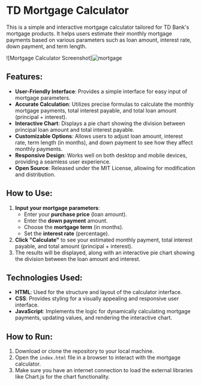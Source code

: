 # TD Mortgage Calculator

This is a simple and interactive mortgage calculator tailored for TD Bank's mortgage products. It helps users estimate their monthly mortgage payments based on various parameters such as loan amount, interest rate, down payment, and term length.

![Mortgage Calculator Screenshot]![mortgage](https://github.com/user-attachments/assets/f55cb1e3-5607-4510-84b1-46bc3e1f02c9)


## Features:
- **User-Friendly Interface**: Provides a simple interface for easy input of mortgage parameters.
- **Accurate Calculation**: Utilizes precise formulas to calculate the monthly mortgage payments, total interest payable, and total loan amount (principal + interest).
- **Interactive Chart**: Displays a pie chart showing the division between principal loan amount and total interest payable.
- **Customizable Options**: Allows users to adjust loan amount, interest rate, term length (in months), and down payment to see how they affect monthly payments.
- **Responsive Design**: Works well on both desktop and mobile devices, providing a seamless user experience.
- **Open Source**: Released under the MIT License, allowing for modification and distribution.

## How to Use:
1. **Input your mortgage parameters**:
   - Enter your **purchase price** (loan amount).
   - Enter the **down payment** amount.
   - Choose the **mortgage term** (in months).
   - Set the **interest rate** (percentage).
2. **Click "Calculate"** to see your estimated monthly payment, total interest payable, and total amount (principal + interest).
3. The results will be displayed, along with an interactive pie chart showing the division between the loan amount and interest.

## Technologies Used:
- **HTML**: Used for the structure and layout of the calculator interface.
- **CSS**: Provides styling for a visually appealing and responsive user interface.
- **JavaScript**: Implements the logic for dynamically calculating mortgage payments, updating values, and rendering the interactive chart.

## How to Run:
1. Download or clone the repository to your local machine.
2. Open the `index.html` file in a browser to interact with the mortgage calculator.
3. Make sure you have an internet connection to load the external libraries like Chart.js for the chart functionality.
